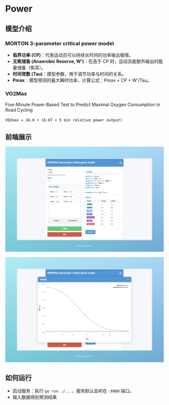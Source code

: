 # Power 

## 模型介绍

### MORTON 3-parameter critical power model

- **临界功率 (CP)**：代表运动员可以持续长时间的功率输出极限。
- **无氧储备 (Anaerobic Reserve, W')**：在高于 CP 时，运动员能额外输出的能量储备（焦耳）。
- **时间常数 (Tau)**：模型参数，用于调节功率与时间的关系。
- **Pmax**：模型预测的最大瞬时功率，计算公式：Pmax = CP + W'/Tau。


### VO2Max
Five-Minute Power-Based Test to Predict Maximal Oxygen Consumption in Road Cycling

`VO2max = 16.6 + (8.87 × 5 min relative power output)`


## 前端展示

![](assets/main.png)

![](assets/curve.png)



## 如何运行

- 启动服务：执行 `go run ./...`，服务默认监听在 `:8080` 端口。
- 输入数据得到预测结果